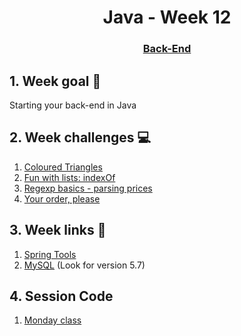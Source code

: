<h1 align="center">Java - Week 12</h1>
<h3 align="center"><a href="https://www.techopedia.com/definition/29568/back-end-developer" target="_blank">Back-End</a></h3>

## 1. Week goal 🏁
<p>Starting your back-end in Java</p>

## 2. Week challenges 💻
1. [Coloured Triangles](https://www.codewars.com/kata/5a25ac6ac5e284cfbe000111)
2. [Fun with lists: indexOf](https://www.codewars.com/kata/581c6b075cfa83852700021f)
3. [Regexp basics - parsing prices](https://www.codewars.com/kata/56833b76371e86f8b6000015)
4. [Your order, please](https://www.codewars.com/kata/55c45be3b2079eccff00010f) 

## 3. Week links 🔗
1. [Spring Tools](https://spring.io/tools)
2. [MySQL](https://dev.mysql.com/downloads/installer/) (Look for version 5.7)

## 4. Session Code

1. [Monday class](https://github.com/corecodeio/starter-spring-boot)

